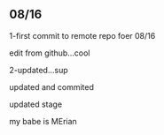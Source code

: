 ## 08/16
1-first commit to remote repo foer 08/16

edit from github...cool

2-updated...sup

updated and commited

updated stage

my babe is MErian
